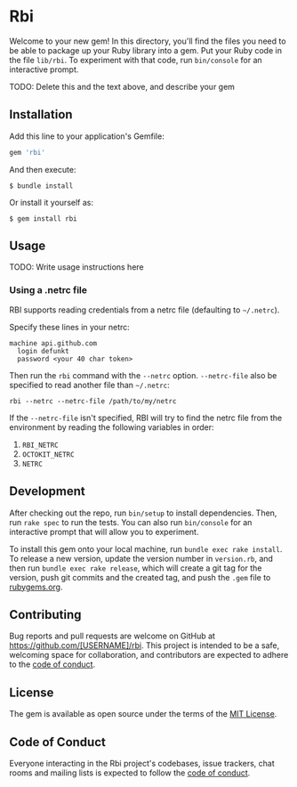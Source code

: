 # Rbi

Welcome to your new gem! In this directory, you'll find the files you need to be able to package up your Ruby library into a gem. Put your Ruby code in the file `lib/rbi`. To experiment with that code, run `bin/console` for an interactive prompt.

TODO: Delete this and the text above, and describe your gem

## Installation

Add this line to your application's Gemfile:

```ruby
gem 'rbi'
```

And then execute:

    $ bundle install

Or install it yourself as:

    $ gem install rbi

## Usage

TODO: Write usage instructions here

### Using a .netrc file

RBI supports reading credentials from a netrc file (defaulting to `~/.netrc`).

Specify these lines in your netrc:

```
machine api.github.com
  login defunkt
  password <your 40 char token>
```

Then run the `rbi` command with the `--netrc` option. `--netrc-file` also be specified to read another file than `~/.netrc`:

```
rbi --netrc --netrc-file /path/to/my/netrc
```

If the `--netrc-file` isn't specified, RBI will try to find the netrc file from the environment by reading the following variables in order:

1. `RBI_NETRC`
2. `OCTOKIT_NETRC`
3. `NETRC`

## Development

After checking out the repo, run `bin/setup` to install dependencies. Then, run `rake spec` to run the tests. You can also run `bin/console` for an interactive prompt that will allow you to experiment.

To install this gem onto your local machine, run `bundle exec rake install`. To release a new version, update the version number in `version.rb`, and then run `bundle exec rake release`, which will create a git tag for the version, push git commits and the created tag, and push the `.gem` file to [rubygems.org](https://rubygems.org).

## Contributing

Bug reports and pull requests are welcome on GitHub at https://github.com/[USERNAME]/rbi. This project is intended to be a safe, welcoming space for collaboration, and contributors are expected to adhere to the [code of conduct](https://github.com/[USERNAME]/rbi/blob/master/CODE_OF_CONDUCT.md).

## License

The gem is available as open source under the terms of the [MIT License](https://opensource.org/licenses/MIT).

## Code of Conduct

Everyone interacting in the Rbi project's codebases, issue trackers, chat rooms and mailing lists is expected to follow the [code of conduct](https://github.com/[USERNAME]/rbi/blob/master/CODE_OF_CONDUCT.md).

